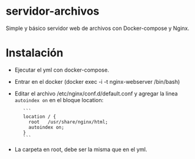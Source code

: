 # servidor-archivos
Simple y básico servidor web de archivos con Docker-compose y Nginx.

# Instalación

   * Ejecutar el yml con docker-compose.
   * Entrar en el docker (docker exec -i -t nginx-webserver /bin/bash)
   * Editar el archivo /etc/nginx/conf.d/default.conf y agregar la linea  ```autoindex on``` en el bloque location:
            
            ```
            location / {
              root   /usr/share/nginx/html;
              autoindex on;
            }
            ```
            
- La carpeta en root, debe ser la misma que en el yml.
